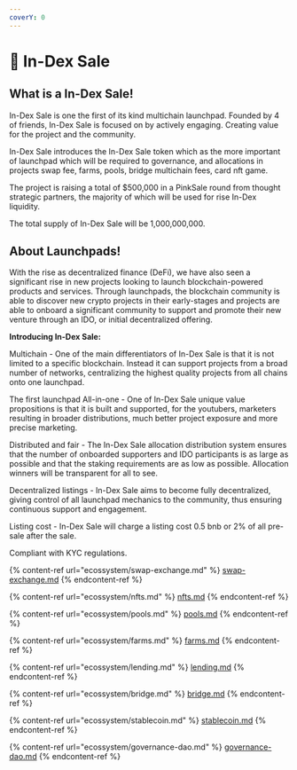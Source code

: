 ```yaml
---
coverY: 0
---
```


# 🔰 In-Dex Sale

## What is a In-Dex Sale!

In-Dex Sale is one the first of its kind multichain launchpad. Founded by 4 of friends, In-Dex Sale is focused on by actively engaging. Creating value for the project and the community.

In-Dex Sale introduces the In-Dex Sale token which as the more important of launchpad which will be required to governance, and allocations in projects swap fee, farms, pools, bridge multichain fees, card nft game.

The project is raising a total of $500,000 in a PinkSale round from thought strategic partners, the majority of which will be used for rise In-Dex liquidity.

The total supply of In-Dex Sale will be 1,000,000,000.

## About Launchpads!

With the rise as decentralized finance (DeFi), we have also seen a significant rise in new projects looking to launch blockchain-powered products and services. Through launchpads, the blockchain community is able to discover new crypto projects in their early-stages and projects are able to onboard a significant community to support and promote their new venture through an IDO, or initial decentralized offering.

**Introducing In-Dex Sale:**

Multichain - One of the main differentiators of In-Dex Sale is that it is not limited to a specific blockchain. Instead it can support projects from a broad number of networks, centralizing the highest quality projects from all chains onto one launchpad.

The first launchpad All-in-one - One of In-Dex Sale unique value propositions is that it is built and supported, for the youtubers, marketers resulting in broader distributions, much better project exposure and more precise marketing.

Distributed and fair - The In-Dex Sale allocation distribution system ensures that the number of onboarded supporters and IDO participants is as large as possible and that the staking requirements are as low as possible. Allocation winners will be transparent for all to see.

Decentralized listings - In-Dex Sale aims to become fully decentralized, giving control of all launchpad mechanics to the community, thus ensuring continuous support and engagement.

Listing cost - In-Dex Sale will charge a listing cost 0.5 bnb or 2% of all pre-sale after the sale.

Compliant with KYC regulations.

{% content-ref url="ecossystem/swap-exchange.md" %}
[swap-exchange.md](ecossystem/swap-exchange.md)
{% endcontent-ref %}

{% content-ref url="ecossystem/nfts.md" %}
[nfts.md](ecossystem/nfts.md)
{% endcontent-ref %}

{% content-ref url="ecossystem/pools.md" %}
[pools.md](ecossystem/pools.md)
{% endcontent-ref %}

{% content-ref url="ecossystem/farms.md" %}
[farms.md](ecossystem/farms.md)
{% endcontent-ref %}

{% content-ref url="ecossystem/lending.md" %}
[lending.md](ecossystem/lending.md)
{% endcontent-ref %}

{% content-ref url="ecossystem/bridge.md" %}
[bridge.md](ecossystem/bridge.md)
{% endcontent-ref %}

{% content-ref url="ecossystem/stablecoin.md" %}
[stablecoin.md](ecossystem/stablecoin.md)
{% endcontent-ref %}

{% content-ref url="ecossystem/governance-dao.md" %}
[governance-dao.md](ecossystem/governance-dao.md)
{% endcontent-ref %}
